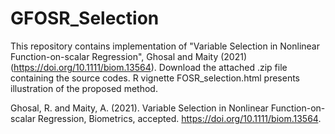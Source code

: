 # GFOSR_Selection
This repository contains implementation of "Variable Selection in Nonlinear Function-on-scalar Regression", Ghosal and Maity (2021) (https://doi.org/10.1111/biom.13564). Download the attached .zip file containing the source codes. R vignette FOSR_selection.html presents illustration of the proposed method.

Ghosal, R. and Maity, A. (2021). Variable Selection in Nonlinear Function-on-scalar Regression, Biometrics, accepted. https://doi.org/10.1111/biom.13564.
